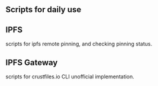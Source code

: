 ## Scripts for daily use

## IPFS
scripts for ipfs remote pinning, and checking pinning status.

## IPFS Gateway
scripts for crustfiles.io CLI unofficial implementation.

